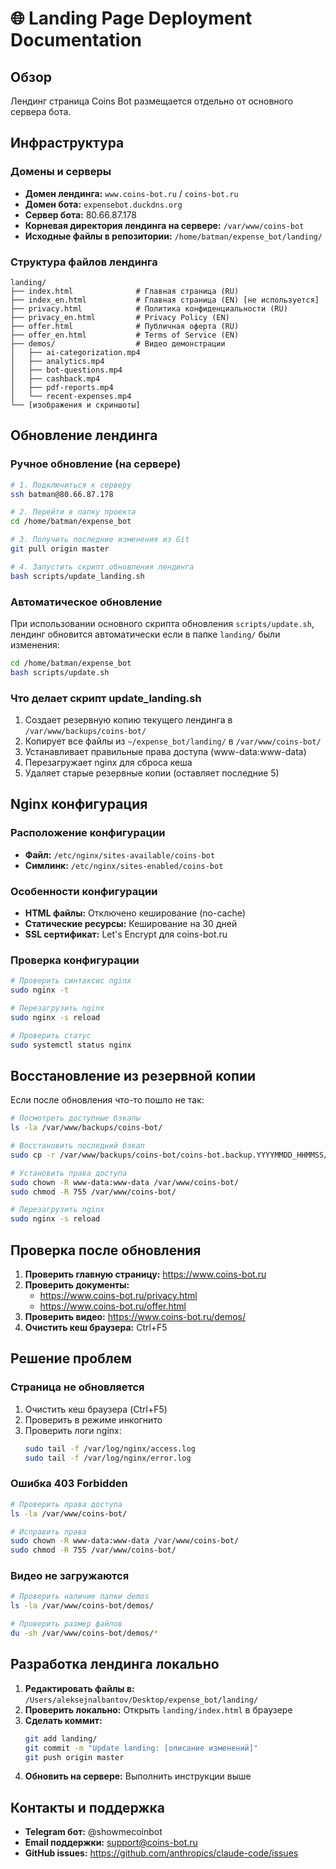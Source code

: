 # 🌐 Landing Page Deployment Documentation

## Обзор
Лендинг страница Coins Bot размещается отдельно от основного сервера бота.

## Инфраструктура

### Домены и серверы
- **Домен лендинга:** `www.coins-bot.ru` / `coins-bot.ru`
- **Домен бота:** `expensebot.duckdns.org`
- **Сервер бота:** 80.66.87.178
- **Корневая директория лендинга на сервере:** `/var/www/coins-bot`
- **Исходные файлы в репозитории:** `/home/batman/expense_bot/landing/`

### Структура файлов лендинга
```
landing/
├── index.html              # Главная страница (RU)
├── index_en.html           # Главная страница (EN) [не используется]
├── privacy.html            # Политика конфиденциальности (RU)
├── privacy_en.html         # Privacy Policy (EN)
├── offer.html              # Публичная оферта (RU)
├── offer_en.html           # Terms of Service (EN)
├── demos/                  # Видео демонстрации
│   ├── ai-categorization.mp4
│   ├── analytics.mp4
│   ├── bot-questions.mp4
│   ├── cashback.mp4
│   ├── pdf-reports.mp4
│   └── recent-expenses.mp4
└── [изображения и скриншоты]
```

## Обновление лендинга

### Ручное обновление (на сервере)
```bash
# 1. Подключиться к серверу
ssh batman@80.66.87.178

# 2. Перейти в папку проекта
cd /home/batman/expense_bot

# 3. Получить последние изменения из Git
git pull origin master

# 4. Запустить скрипт обновления лендинга
bash scripts/update_landing.sh
```

### Автоматическое обновление
При использовании основного скрипта обновления `scripts/update.sh`, лендинг обновится автоматически если в папке `landing/` были изменения:
```bash
cd /home/batman/expense_bot
bash scripts/update.sh
```

### Что делает скрипт update_landing.sh
1. Создает резервную копию текущего лендинга в `/var/www/backups/coins-bot/`
2. Копирует все файлы из `~/expense_bot/landing/` в `/var/www/coins-bot/`
3. Устанавливает правильные права доступа (www-data:www-data)
4. Перезагружает nginx для сброса кеша
5. Удаляет старые резервные копии (оставляет последние 5)

## Nginx конфигурация

### Расположение конфигурации
- **Файл:** `/etc/nginx/sites-available/coins-bot`
- **Симлинк:** `/etc/nginx/sites-enabled/coins-bot`

### Особенности конфигурации
- **HTML файлы:** Отключено кеширование (no-cache)
- **Статические ресурсы:** Кеширование на 30 дней
- **SSL сертификат:** Let's Encrypt для coins-bot.ru

### Проверка конфигурации
```bash
# Проверить синтаксис nginx
sudo nginx -t

# Перезагрузить nginx
sudo nginx -s reload

# Проверить статус
sudo systemctl status nginx
```

## Восстановление из резервной копии

Если после обновления что-то пошло не так:
```bash
# Посмотреть доступные бэкапы
ls -la /var/www/backups/coins-bot/

# Восстановить последний бэкап
sudo cp -r /var/www/backups/coins-bot/coins-bot.backup.YYYYMMDD_HHMMSS/* /var/www/coins-bot/

# Установить права доступа
sudo chown -R www-data:www-data /var/www/coins-bot/
sudo chmod -R 755 /var/www/coins-bot/

# Перезагрузить nginx
sudo nginx -s reload
```

## Проверка после обновления

1. **Проверить главную страницу:** https://www.coins-bot.ru
2. **Проверить документы:**
   - https://www.coins-bot.ru/privacy.html
   - https://www.coins-bot.ru/offer.html
3. **Проверить видео:** https://www.coins-bot.ru/demos/
4. **Очистить кеш браузера:** Ctrl+F5

## Решение проблем

### Страница не обновляется
1. Очистить кеш браузера (Ctrl+F5)
2. Проверить в режиме инкогнито
3. Проверить логи nginx:
   ```bash
   sudo tail -f /var/log/nginx/access.log
   sudo tail -f /var/log/nginx/error.log
   ```

### Ошибка 403 Forbidden
```bash
# Проверить права доступа
ls -la /var/www/coins-bot/

# Исправить права
sudo chown -R www-data:www-data /var/www/coins-bot/
sudo chmod -R 755 /var/www/coins-bot/
```

### Видео не загружаются
```bash
# Проверить наличие папки demos
ls -la /var/www/coins-bot/demos/

# Проверить размер файлов
du -sh /var/www/coins-bot/demos/*
```

## Разработка лендинга локально

1. **Редактировать файлы в:** `/Users/aleksejnalbantov/Desktop/expense_bot/landing/`
2. **Проверить локально:** Открыть `landing/index.html` в браузере
3. **Сделать коммит:**
   ```bash
   git add landing/
   git commit -m "Update landing: [описание изменений]"
   git push origin master
   ```
4. **Обновить на сервере:** Выполнить инструкции выше

## Контакты и поддержка

- **Telegram бот:** @showmecoinbot
- **Email поддержки:** support@coins-bot.ru
- **GitHub issues:** https://github.com/anthropics/claude-code/issues